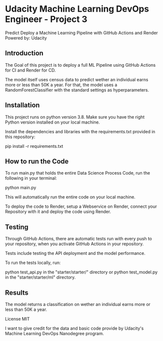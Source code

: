 # Udacity Machine Learning DevOps Engineer - Project 3

Predict Deploy a Machine Learning Pipeline with GitHub Actions and Render
Powered by: Udacity

## Introduction
The Goal of this project is to deploy a full ML Pipeline using GitHub Actions for CI and Render for CD. 

The model itself uses census data to predict wether an individual earns more or less than 50K a year. For that, the model uses a RandomForestClassifier with the standard settings as hyperparameters.

## Installation
This project runs on python version 3.8. Make sure you have the right Python version installed on your local machine.

Install the dependencies and libraries with the requirements.txt provided in this repository:

pip install -r requirements.txt

## How to run the Code
To run main.py that holds the entire Data Science Process Code, run the following in your terminal:

python main.py

This will automatically run the entire code on your local machine.

To deploy the code to Render, setup a Webservice on Render, connect your Repository with it and deploy the code using Render.

## Testing
Through GitHub Actions, there are automatic tests run with every push to your repository, when you activate GitHub Actions in your repository.

Tests include testing the API deployment and the model performance.

To run the tests locally, run:

python test_api.py in the "starter/starter/" directory or python test_model.py in the "starter/starter/ml" directory.

## Results
The model returns a classification on wether an individual earns more or less than 50K a year.

License
MIT

I want to give credit for the data and basic code provide by Udacity's Machine Learning DevOps Nanodegree program.
